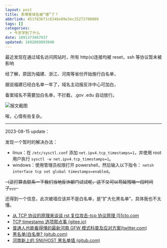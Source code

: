 ```yaml
---
layout: post
title: 本博客域名被“墙”了？
abbrlink: 451f836f1c6346e89e3ec25273700009
tags: []
categories:
  - 今天学到了什么
date: 1691373467937
updated: 1692069893940
---
```

最近发现在通过域名访问网站时，所有 http(s)连接均被 reset，ssh 等协议暂未被影响

经了解，原因为福建、浙江、河南等省份开始施行白名单，

据说福建已经白名单一年了，域名主动报反诈中心可加白，

备案域名不需要加白名单，不拦截，.gov .edu 自动放行。

![ 报文截图 ](/resources/5a2f07ca89f841278b1f1c004244887f.png)

唉，心情有些复杂。

---

2023-08-15 update：

发现一个暂时的解决办法：

* linux：在 `/etc/sysctl.conf` 添加 `net.ipv4.tcp_timestamps=1`，并使用 root 用户执行 `sysctl -w net.ipv4.tcp_timestamps=1`。
* windows：使用管理员权限打开 powershell，然后输入以下指令： `netsh interface tcp set global timestamps=enabled`。

~~（正打算去联系一下我们当地反诈部门试试呢，这下又可以苟延残喘一段时间了。。。~~

还得到一个信息，此次被墙应该并不是白名单，是“扩大化黑名单”，具体我也不太懂。

* [从 TCP 协议的原理来谈谈 rst 复位攻击-tcp 协议原理 (51cto.com](https://www.51cto.com/article/631439.html)
* [TCP timestamp 选项那点事 (gitee.io)](https://switch-router.gitee.io/blog/tcp-timestamp/)
* [普通人也能看得懂的最新河南 GFW 模式科普及应对方案(twitter.com)](https://twitter.com/Timfurry233/status/1690305876039811072)
* [黑名单/白名单? (gitub.com)](https://github.com/XTLS/Xray-core/issues/2229#issuecomment-1672387266)
* [河南新上的 SNI/HOST 黑名单墙 (gitub.com)](https://github.com/XTLS/Xray-core/issues/2426)
